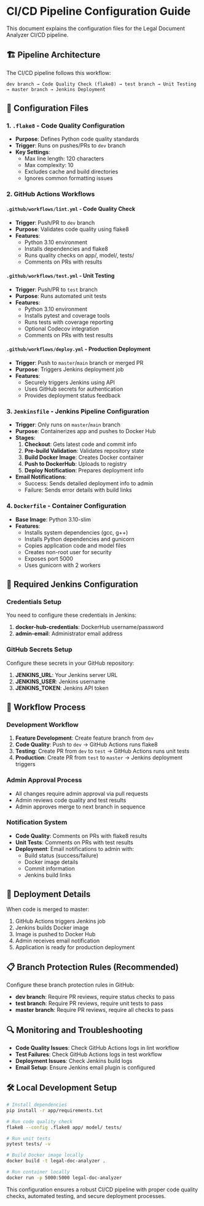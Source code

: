 # CI/CD Pipeline Configuration Guide

This document explains the configuration files for the Legal Document Analyzer CI/CD pipeline.

## 🏗️ Pipeline Architecture

The CI/CD pipeline follows this workflow:

```
dev branch → Code Quality Check (flake8) → test branch → Unit Testing → master branch → Jenkins Deployment
```

## 📁 Configuration Files

### 1. `.flake8` - Code Quality Configuration
- **Purpose**: Defines Python code quality standards
- **Trigger**: Runs on pushes/PRs to `dev` branch
- **Key Settings**:
  - Max line length: 120 characters
  - Max complexity: 10
  - Excludes cache and build directories
  - Ignores common formatting issues

### 2. GitHub Actions Workflows

#### `.github/workflows/lint.yml` - Code Quality Check
- **Trigger**: Push/PR to `dev` branch
- **Purpose**: Validates code quality using flake8
- **Features**:
  - Python 3.10 environment
  - Installs dependencies and flake8
  - Runs quality checks on app/, model/, tests/
  - Comments on PRs with results

#### `.github/workflows/test.yml` - Unit Testing
- **Trigger**: Push/PR to `test` branch
- **Purpose**: Runs automated unit tests
- **Features**:
  - Python 3.10 environment
  - Installs pytest and coverage tools
  - Runs tests with coverage reporting
  - Optional Codecov integration
  - Comments on PRs with test results

#### `.github/workflows/deploy.yml` - Production Deployment
- **Trigger**: Push to `master`/`main` branch or merged PR
- **Purpose**: Triggers Jenkins deployment job
- **Features**:
  - Securely triggers Jenkins using API
  - Uses GitHub secrets for authentication
  - Provides deployment status feedback

### 3. `Jenkinsfile` - Jenkins Pipeline Configuration
- **Trigger**: Only runs on `master`/`main` branch
- **Purpose**: Containerizes app and pushes to Docker Hub
- **Stages**:
  1. **Checkout**: Gets latest code and commit info
  2. **Pre-build Validation**: Validates repository state
  3. **Build Docker Image**: Creates Docker container
  4. **Push to DockerHub**: Uploads to registry
  5. **Deploy Notification**: Prepares deployment info
- **Email Notifications**:
  - Success: Sends detailed deployment info to admin
  - Failure: Sends error details with build links

### 4. `Dockerfile` - Container Configuration
- **Base Image**: Python 3.10-slim
- **Features**:
  - Installs system dependencies (gcc, g++)
  - Installs Python dependencies and gunicorn
  - Copies application code and model files
  - Creates non-root user for security
  - Exposes port 5000
  - Uses gunicorn with 2 workers

## 🔧 Required Jenkins Configuration

### Credentials Setup
You need to configure these credentials in Jenkins:

1. **docker-hub-credentials**: DockerHub username/password
2. **admin-email**: Administrator email address

### GitHub Secrets Setup
Configure these secrets in your GitHub repository:

1. **JENKINS_URL**: Your Jenkins server URL
2. **JENKINS_USER**: Jenkins username
3. **JENKINS_TOKEN**: Jenkins API token

## 🌊 Workflow Process

### Development Workflow
1. **Feature Development**: Create feature branch from `dev`
2. **Code Quality**: Push to `dev` → GitHub Actions runs flake8
3. **Testing**: Create PR from `dev` to `test` → GitHub Actions runs unit tests
4. **Production**: Create PR from `test` to `master` → Jenkins deployment triggers

### Admin Approval Process
- All changes require admin approval via pull requests
- Admin reviews code quality and test results
- Admin approves merge to next branch in sequence

### Notification System
- **Code Quality**: Comments on PRs with flake8 results
- **Unit Tests**: Comments on PRs with test results
- **Deployment**: Email notifications to admin with:
  - Build status (success/failure)
  - Docker image details
  - Commit information
  - Jenkins build links

## 🚀 Deployment Details

When code is merged to master:
1. GitHub Actions triggers Jenkins job
2. Jenkins builds Docker image
3. Image is pushed to Docker Hub
4. Admin receives email notification
5. Application is ready for production deployment

## 📋 Branch Protection Rules (Recommended)

Configure these branch protection rules in GitHub:

- **dev branch**: Require PR reviews, require status checks to pass
- **test branch**: Require PR reviews, require unit tests to pass
- **master branch**: Require PR reviews, require all checks to pass

## 🔍 Monitoring and Troubleshooting

- **Code Quality Issues**: Check GitHub Actions logs in lint workflow
- **Test Failures**: Check GitHub Actions logs in test workflow
- **Deployment Issues**: Check Jenkins build logs
- **Email Setup**: Ensure Jenkins email plugin is configured

## 🛠️ Local Development Setup

```bash
# Install dependencies
pip install -r app/requirements.txt

# Run code quality check
flake8 --config .flake8 app/ model/ tests/

# Run unit tests
pytest tests/ -v

# Build Docker image locally
docker build -t legal-doc-analyzer .

# Run container locally
docker run -p 5000:5000 legal-doc-analyzer
```

This configuration ensures a robust CI/CD pipeline with proper code quality checks, automated testing, and secure deployment processes.